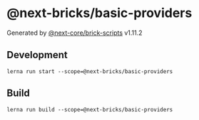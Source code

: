 # @next-bricks/basic-providers

Generated by [@next-core/brick-scripts] v1.11.2

## Development

`lerna run start --scope=@next-bricks/basic-providers`

## Build

`lerna run build --scope=@next-bricks/basic-providers`

[@next-core/brick-scripts]: https://git.easyops.local/anyclouds/next-core/tree/master/packages/brick-scripts
